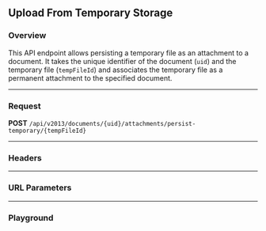 ## Upload From Temporary Storage

### Overview
This API endpoint allows persisting a temporary file as an attachment to a document. It takes the unique identifier of the document (`uid`) and the temporary file (`tempFileId`) and associates the temporary file as a permanent attachment to the specified document.

---

### Request
**POST** `/api/v2013/documents/{uid}/attachments/persist-temporary/{tempFileId}`

---

### Headers
<!--@include: @/../components/common/header/authorization.md-->

---

### URL Parameters
<!--@include: @/../components/common/url/uid-tempFileId.md-->

---

### Playground

<SwaggerUI :swaggerSpecs="swaggerCHStorageSpecs" />
